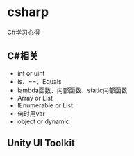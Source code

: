 # csharp

C#学习心得

## C#相关

* int or uint
* is、==、Equals
* lambda函数、内部函数、static内部函数
* Array or List
* IEnumerable or List
* 何时用var
* object or dynamic

## Unity UI Toolkit
